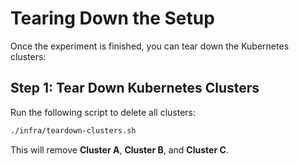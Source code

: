 # Tearing Down the Setup

Once the experiment is finished, you can tear down the Kubernetes clusters:

## Step 1: Tear Down Kubernetes Clusters

Run the following script to delete all clusters:

```bash
./infra/teardown-clusters.sh
```

This will remove **Cluster A**, **Cluster B**, and **Cluster C**.
